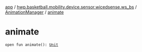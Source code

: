 [app](../../index.md) / [hwp.basketball.mobility.device.sensor.wicedsense.ws_bs](../index.md) / [AnimationManager](index.md) / [animate](.)

# animate

`open fun animate(): `[`Unit`](https://kotlinlang.org/api/latest/jvm/stdlib/kotlin/-unit/index.html)